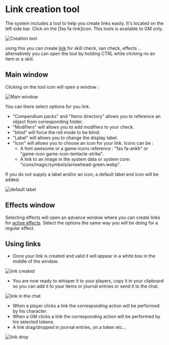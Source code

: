 # Link creation tool

The system includes a tool to help you create links easily.
It's located on the left side bar. Click on the [fas fa-link]icon.
This tools is available to GM only.

![Creation tool](../../assets/manual/links/links-creation-tool.webp)

using this you can create [link](links.md) for skill check, san check, effects ...
alternatively you can open the tool by holding CTRL while clicking no an item or a skill.

## Main window

Clicking on the tool icon will open a window :

![Main window](../../assets/manual/links/main-window.webp)

You can there select options for you link.

- "Compendium packs"  and "Items directory" allows you to reference an object from corresponding folder.
- "Modifiers" will allows you to add modifiers to your check.
- "blind" will force the roll mode to be blind.
- "Label" will allows you to change the display label.
- "Icon" will allows you to choose an icon for your link. Icons can be :
  - A font awesome or a game-icons reference : "fas fa-ankh" or "game-icon game-icon-tentacle-strike".
  - A link to an image in the system data or system core: "icons/magic/symbols/arrowhead-green.webp".

If you do not supply a label and/or an icon, a default label and icon will be added.

![default label](../../assets/manual/links/default-label.webp)

## Effects window

Selecting effects will open an advance window where you can create links for [active effects](effects.md).
Select the options the same way you will be doing for a regular effect.

## Using links

- Once your link is created and valid it will appear in a white box in the middle of the window.

![link created](../../assets/manual/links/effect-link-creation.webp)

- You are now ready to whisper it to your players, copy it in your clipboard so you can add it to your items or journal entries or send it to the chat.

![link in the chat](../../assets/manual/links/link-effect-chat.webp)

- When a player clicks a link the corresponding action will be performed by his character.
- When a GM clicks a link the corresponding action will be performed by his selected tokens.
- A link drag/dropped in journal entries, on a token etc...

![link drop](../../assets/manual/links/effect-drop.webp)
